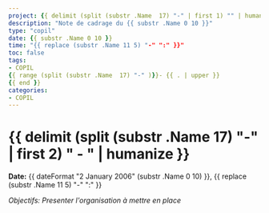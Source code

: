 ```yaml
---
project: {{ delimit (split (substr .Name  17) "-" | first 1) "" | humanize   }}
description: "Note de cadrage du {{ substr .Name 0 10 }}"
type: "copil"
date: {{ substr .Name 0 10 }}
time: "{{ replace (substr .Name 11 5) "-" ":" }}"
toc: false
tags:
- COPIL
{{ range (split (substr .Name  17) "-" )}}- {{ . | upper }}
{{ end }}
categories:
- COPIL
---
```

# {{ delimit (split (substr .Name  17) "-" | first 2) " - " | humanize   }}

**Date:** {{ dateFormat "2 January 2006" (substr .Name 0 10) }}, {{ replace (substr .Name 11 5) "-" ":" }}

*Objectifs: Presenter l'organisation à mettre en place*

